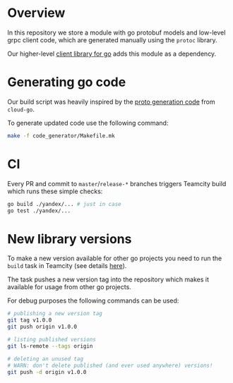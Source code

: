 # Overview

In this repository we store a module with go protobuf models and low-level grpc client code,
which are generated manually using the `protoc` library.

Our higher-level [client library for go](https://bb.yandex-team.ru/projects/CLOUD/repos/iam-access-service-client-go)
adds this module as a dependency.



# Generating go code

Our build script was heavily inspired by the
[proto generation code](https://bb.yandex-team.ru/projects/CLOUD/repos/cloud-go/browse/gen_proto.mk)
from `cloud-go`.

To generate updated code use the following command:

```bash
make -f code_generator/Makefile.mk
```



# CI

Every PR and commit to `master`/`release-*` branches triggers Teamcity build which runs these simple checks:
```bash
go build ./yandex/... # just in case
go test ./yandex/...
```



# New library versions

To make a new version available for other go projects you need to run the `build` task in Teamcity
(see details [here](../README.md)).

The task pushes a new version tag into the repository which makes it available for usage from other go projects.

For debug purposes the following commands can be used:
```bash
# publishing a new version tag
git tag v1.0.0
git push origin v1.0.0

# listing published versions
git ls-remote --tags origin

# deleting an unused tag
# WARN: don't delete published (and ever used anywhere) versions!
git push -d origin v1.0.0 
```
